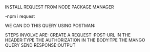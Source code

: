INSTALL REQUEST FROM NODE PACKAGE MANAGER

-npm i request

WE CAN DO THIS QUERY USING POSTMAN:

STEPS INVOLVE ARE:
CREATE A REQUEST :POST-URL
IN THE HEADER:TYPE THE AUTHORIZATION
IN THE BODY:TPE THE MANGO QUERY
SEND
RESPONSE:OUTPUT
